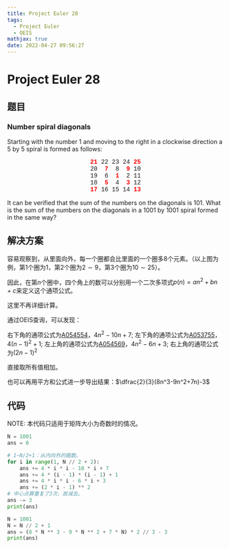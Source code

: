```yaml
---
title: Project Euler 28
tags:
  - Project Euler
  - OEIS
mathjax: true
date: 2022-04-27 09:56:27
---
```


<escape><!-- more --></escape>


# Project Euler 28
## 题目
### Number spiral diagonals
Starting with the number $1$ and moving to the right in a clockwise direction a $5$ by $5$ spiral is formed as follows:

<center style="font-family: 'Lucida Consolas', 'Consolas', 'Courier New', monospace">
<span style="color:red"><b>21</b></span> 22 23 24 <span style="color:red"><b>25</b></span><br />
20 &nbsp;<span style="color:red"><b>7</b></span> &nbsp;8  <span style="color:red"><b>&nbsp;9</b></span> 10<br />
19  &nbsp;6  &nbsp;<span style="color:red"><b>1</b></span>  &nbsp;2 11<br />
18  &nbsp;<span style="color:red"><b>5</b></span>  &nbsp;4  &nbsp;<span style="color:red"><b>3</b></span> 12<br />
<span style="color:red"><b>17</b></span> 16 15 14 <span style="color:red"><b>13</b></span>
</center>

It can be verified that the sum of the numbers on the diagonals is $101$.
What is the sum of the numbers on the diagonals in a $1001$ by $1001$ spiral formed in the same way?

## 解决方案

容易观察到，从里面向外，每一个圈都会比里面的一个圈多$8$个元素。（以上图为例，第$1$个圈为$1$，第$2$个圈为$2\sim9$，第$3$个圈为$10\sim25$）。

因此，在第$n$个圈中，四个角上的数可以分别用一个二次多项式$p(n)=an^2+bn+c$来定义这个通项公式。

这里不再详细计算。

通过OEIS查询，可以发现：

右下角的通项公式为[A054554](https://oeis.org/A054554)，$4n^2-10n+7$;
左下角的通项公式为[A053755](https://oeis.org/A053755)，$4(n-1)^2+1$;
左上角的通项公式为[A054569](https://oeis.org/A054569)，$4n^2-6n+3$;
右上角的通项公式为$(2n-1)^2$

直接取所有值相加。

也可以再用平方和公式进一步导出结果：$\dfrac{2}{3}(8n^3-9n^2+7n)-3$

## 代码

NOTE: 本代码只适用于矩阵大小为奇数时的情况。
```Python
N = 1001
ans = 0

# 1~N/2+1：从内向外的圈数。
for i in range(1, N // 2 + 2):
    ans += 4 * i * i - 10 * i + 7
    ans += 4 * (i - 1) * (i - 1) + 1
    ans += 4 * i * i - 6 * i + 3
    ans += (2 * i - 1) ** 2
# 中心点算重复了3次，故减去。
ans -= 3
print(ans)
```

```Python
N = 1001
N = N // 2 + 1
ans = (8 * N ** 3 - 9 * N ** 2 + 7 * N) * 2 // 3 - 3
print(ans)
```